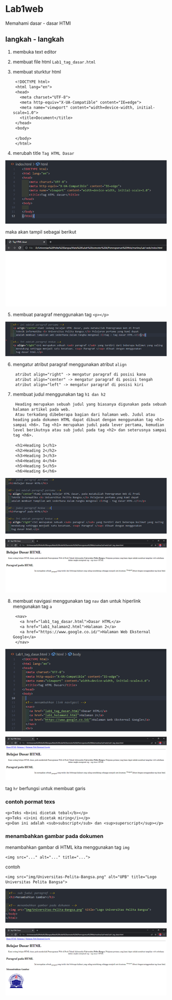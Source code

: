 # Lab1web

Memahami dasar - dasar HTMl 

## langkah - langkah 

1. membuka text editor 
2. membuat file html `Lab1_tag_dasar.html`
3. membuat sturktur html

        <!DOCTYPE html>
        <html lang="en">
        <head>
          <meta charset="UTF-8">
          <meta http-equiv="X-UA-Compatible" content="IE=edge">
          <meta name="viewport" content="width=device-width, initial-scale=1.0">
          <title>Document</title>
        </head>
        <body>
    
        </body>
        </html>

4. merubah title `Tag HTML Dasar`

![2.png](img/2.png)
 
 maka akan tampil sebagai berikut

![3.png](img/3.png)

5. membuat paragraf menggunakan tag `<p></p>`

![4.png](img/4.png)

6. mengatur atribut paragraf menggunakan atribut `align`

        atribut align="right" -> mengatur paragraf di posisi kana
        atribut align="center" -> mengatur paragraf di posisi tengah
        atribut align="left" -> mengatur paragraf di posisi kiri

7. membuat judul menggunakan tag `h1 dan h2`

        Heading merupakan sebuah judul yang biasanya digunakan pada sebuah halaman artikel pada web.
        Atau terkadang dibeberapa bagian dari halaman web. Judul atau heading pada dokumen HTML dapat dibuat dengan menggunakan tag <h1> sampai <h6>. Tag <h1> merupakan judul pada lever pertama, kemudian level berikutnya atau sub judul pada tag <h2> dan seterusnya sampai tag <h6>.

        <h1>Heading 1</h1>
        <h2>Heading 2</h2>
        <h3>Heading 3</h3>
        <h4>Heading 4</h4>
        <h5>Heading 5</h5>
        <h6>Heading 6</h6>

![5.png](img/5.png)

![6.png](img/6.png)

8. membuat navigasi menggunakan tag `nav` dan untuk hiperlink mengunakan tag `a`

        <nav>
          <a href="lab1_tag_dasar.html">Dasar HTML</a>
          <a href="lab1_halaman2.html">Halaman 2</a>
          <a href="https://www.google.co.id/">Halaman Web Eksternal Google</a>
        </nav>

![7.png](img/7.png)

![8.png](img/8.png)

tag `hr` berfungsi untuk membuat garis 

### contoh pormat texs

    <p>Teks <b>ini dicetak tebal</b></p>
    <p>Teks <i>ini dicetak miring</i></p>
    <p>Dan ini adalah <sub>subscript</sub> dan <sup>superscript</sup></p>


### menambahkan gambar pada dokumen

menambahkan gambar di HTML kita menggunakan tag `img` 

    <img src="..." alt="..." title="...">

contoh 

    <img src="img/Universitas-Pelita-Bangsa.png" alt="UPB" title="Logo Universitas Pelita Bangsa">

![9.png](img/9.png)

![10.png](img/10.png)